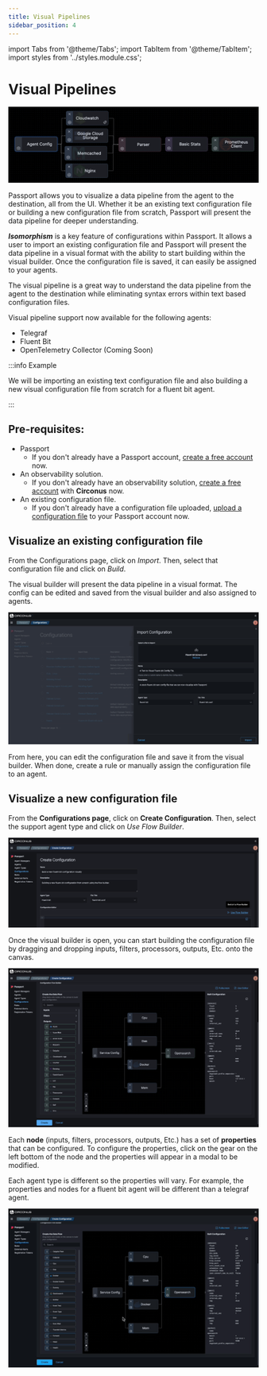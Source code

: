 ```yaml
---
title: Visual Pipelines
sidebar_position: 4
---
```


import Tabs from '@theme/Tabs';
import TabItem from '@theme/TabItem';
import styles from '../styles.module.css';

# Visual Pipelines

![Alt text](../img/configurations-flowbuilder-visual-pipeline-overview.png)

Passport allows you to visualize a data pipeline from the agent to the destination, all from the UI. Whether it be an existing text configuration file or building a new configuration file from scratch, Passport will present the data pipeline for deeper understanding.

_**Isomorphism**_ is a key feature of configurations within Passport. It allows a user to import an existing configuration file and Passport will present the data pipeline in a visual format with the ability to start building within the visual builder. Once the configuration file is saved, it can easily be assigned to your agents.

The visual pipeline is a great way to understand the data pipeline from the agent to the destination while eliminating syntax errors within text based configuration files.

Visual pipeline support now available for the following agents:

- Telegraf
- Fluent Bit
- OpenTelemetry Collector (Coming Soon)

:::info Example

We will be importing an existing text configuration file and also building a new visual configuration file from scratch for a fluent bit agent.

:::

## Pre-requisites:

- Passport
  - If you don't already have a Passport account, [create a free account](https://circonus.com/passport) now.
- An observability solution.
  - If you don't already have an observability solution, [create a free account](https://www.circonus.com/free-trial/) with **Circonus** now.
- An existing configuration file.
  - If you don't already have a configuration file uploaded, [upload a configuration file](/passport/getting-started/passport#import-a-configuration-file) to your Passport account now.

## Visualize an existing configuration file

From the Configurations page, click on _Import_. Then, select that configuration file and click on _Build_.

The visual builder will present the data pipeline in a visual format. The config can be edited and saved from the visual builder and also assigned to agents.

![configurations-fluent-bit-to-flow-builder](../video/configurations-fluent-bit-to-flow-builder.gif)

From here, you can edit the configuration file and save it from the visual builder. When done, create a rule or manually assign the configuration file to an agent.

## Visualize a new configuration file

From the **Configurations page**, click on **Create Configuration**. Then, select the support agent type and click on _Use Flow Builder_.

![configurations-create-flowbuilder](../img/configurations-create-flowbuilder.png)

Once the visual builder is open, you can start building the configuration file by dragging and dropping inputs, filters, processors, outputs, Etc. onto the canvas.

![configurations-flowbuilder-canvas](../img/configurations-flowbuilder-canvas.png)

Each **node** (inputs, filters, processors, outputs, Etc.) has a set of **properties** that can be configured. To configure the properties, click on the gear on the left bottom of the node and the properties will appear in a modal to be modified.

Each agent type is different so the properties will vary. For example, the properties and nodes for a fluent bit agent will be different than a telegraf agent.

![configurations-flowbuilder-modify-node](../video/configurations-flowbuilder-modify-nodes.gif)
